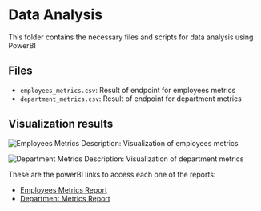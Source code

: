 # Data Analysis

This folder contains the necessary files and scripts for data analysis using PowerBI

## Files

- `employees_metrics.csv`: Result of endpoint for employees metrics
- `department_metrics.csv`: Result of endpoint for department metrics

## Visualization results

![Employees Metrics](employees_metrics_visualization.jpeg)
Description: Visualization of employees metrics

![Department Metrics](department_metrics_visualization.jpeg)
Description: Visualization of department metrics

These are the powerBI links to access each one of the reports:
- [Employees Metrics Report](https://app.powerbi.com/view?r=eyJrIjoiNjRlMDBlZmMtNzg2OS00YTM0LTliN2MtMTZjNmIwYWVmNDU2IiwidCI6Ijk5ZjdiNTVlLTljYmUtNDY3Yi04MTQzLTkxOTc4MjkxOGFmYiIsImMiOjR9)
- [Department Metrics Report](https://app.powerbi.com/view?r=eyJrIjoiMTA4NTU5MzgtMjRmNi00MTc2LThjNTgtMGQyN2Q2ZDk0YWVlIiwidCI6Ijk5ZjdiNTVlLTljYmUtNDY3Yi04MTQzLTkxOTc4MjkxOGFmYiIsImMiOjR9)

